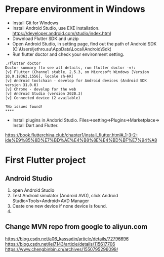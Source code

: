 # Prepare environment in Windows

- Install Git for Windows
- Install Android Studio, use EXE installation.  https://developer.android.com/studio/index.html 
- Download Flutter SDK and unzip
- Open Android Studio, in setting page, find out the path of Android SDK  (C:\Users\jethro.au\AppData\Local\Android\Sdk)
- Run flutter doctor and check your environment setting. 
```
./flutter doctor
Doctor summary (to see all details, run flutter doctor -v):
[v] Flutter (Channel stable, 2.5.3, on Microsoft Windows [Version 10.0.18363.1556], locale zh-HK)
[v] Android toolchain - develop for Android devices (Android SDK version 31.0.0)
[v] Chrome - develop for the web
[v] Android Studio (version 2020.3)
[v] Connected device (2 available)

?No issues found!
****
```
- Install plugins in Andorid Studio. Files=>setting=>Plugins=>Marketplace=> Install Dart and Flutter. 

https://book.flutterchina.club/chapter1/install_flutter.html#_1-3-2-ide%E9%85%8D%E7%BD%AE%E4%B8%8E%E4%BD%BF%E7%94%A8

# First Flutter project

## Android Studio
1. open Android Studio
2. Test Android simulator (Android AVD), click Android Studio>Tools>Android>AVD Manager 
3. Ceate one new device if none device is found. 
4. 

## Change MVN repo from google to aliyun.com
https://blog.csdn.net/a06_kassadin/article/details/72796696   
https://blog.csdn.net/lei7143/article/details/115617706  
https://www.chengbinbin.cn/archives/1550795296099/  
